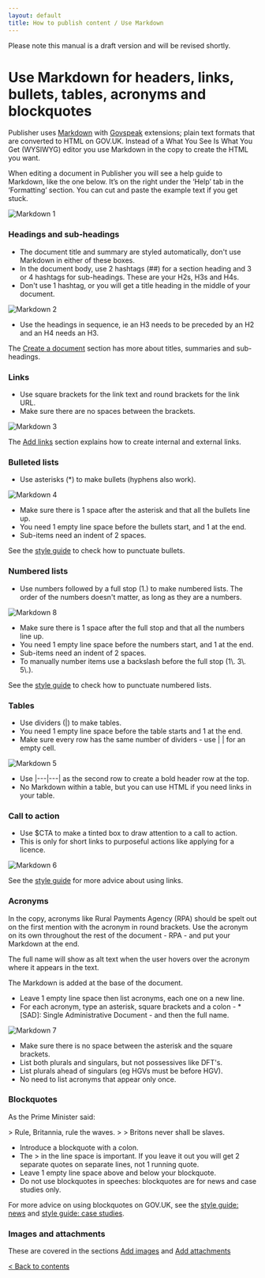 ```yaml
---
layout: default
title: How to publish content / Use Markdown
---
```


Please note this manual is a draft version and will be revised shortly.

# Use Markdown for headers, links, bullets, tables, acronyms and blockquotes

Publisher uses [Markdown](http://daringfireball.net/projects/markdown/) with [Govspeak](https://github.com/alphagov/govspeak) extensions; plain text formats that are converted to HTML on GOV.UK.  Instead of a What You See Is What You Get (WYSIWYG) editor you use Markdown in the copy to create the HTML you want. 

When editing a document in Publisher you will see a help guide to Markdown, like the one below. It’s on the right under the ‘Help’ tab in the ‘Formatting’ section. You can cut and paste the example text if you get stuck.

![Markdown 1](markdown-1.png)
   
### Headings and sub-headings

*  The document title and summary are styled automatically, don't use Markdown in either of these boxes.
*  In the document body, use 2 hashtags (\#\#) for a section heading and 3 or 4 hashtags for sub-headings. These are your H2s, H3s and H4s.
*  Don't use 1 hashtag, or you will get a title heading in the middle of your document.

![Markdown 2](markdown-2.png) 

*  Use the headings in sequence, ie an H3 needs to be preceded by an H2 and an H4 needs an H3.

The [Create a document](http://alphagov.github.io/inside-government-admin-guide/creating-documents/create-a-new-doc.html) section has more about titles, summaries and sub-headings.


### Links

*  Use square brackets for the link text and round brackets for the link URL.
*  Make sure there are no spaces between the brackets.

![Markdown 3](markdown-3.png)

The [Add links](http://alphagov.github.io/inside-government-admin-guide/creating-documents/add-links.html) section explains how to create internal and external links. 


### Bulleted lists

*  Use asterisks (\*) to make bullets (hyphens also work).

![Markdown 4](markdown-4.png)

*  Make sure there is 1 space after the asterisk and that all the bullets line up. 
*  You need 1 empty line space before the bullets start, and 1 at the end.
*  Sub-items need an indent of 2 spaces.

See the [style guide](https://www.gov.uk/design-principles/style-guide/style-points#style-bullets) to check how to punctuate bullets.

### Numbered lists

*  Use numbers followed by a full stop (1.) to make numbered lists. The order of the numbers doesn't matter, as long as they are a numbers.

![Markdown 8](markdown-8.png)

*  Make sure there is 1 space after the full stop and that all the numbers line up. 
*  You need 1 empty line space before the numbers start, and 1 at the end.
*  Sub-items need an indent of 2 spaces.
*  To manually number items use a backslash before the full stop (1\\. 3\\. 5\\.).

See the [style guide](https://www.gov.uk/design-principles/style-guide/style-points#style-steps) to check how to punctuate numbered lists.


### Tables

*  Use dividers (\|) to make tables.
*  You need 1 empty line space before the table starts and 1 at the end.
*  Make sure every row has the same number of dividers - use \| \| for an empty cell.

![Markdown 5](markdown-5.png)

*  Use \|---\|---\| as the second row to create a bold header row at the top.
*  No Markdown within a table, but you can use HTML if you need links in your table.


### Call to action

*  Use $CTA to make a tinted box to draw attention to a call to action.
*  This is only for short links to purposeful actions like applying for a licence.

![Markdown 6](markdown-6.png)

See the [style guide](https://www.gov.uk/design-principles/style-guide/style-points#style-links) for more advice about using links.


### Acronyms

In the copy, acronyms like Rural Payments Agency (RPA) should be spelt out on the first mention with the acronym in round brackets. Use the acronym on its own throughout the rest of the document - RPA - and put your Markdown at the end. 

The full name will show as alt text when the user hovers over the acronym where it appears in the text.

The Markdown is added at the base of the document.

*  Leave 1 empty line space then list acronyms, each one on a new line. 
*  For each acronym, type an asterisk, square brackets and a colon - \*\[SAD\]: Single Administrative Document - and then the full name.

![Markdown 7](markdown-7.png)

*  Make sure there is no space between the asterisk and the square brackets.
*  List both plurals and singulars, but not possessives like DFT's.
*  List plurals ahead of singulars (eg HGVs must be before HGV).
*  No need to list acronyms that appear only once.


### Blockquotes

As the Prime Minister said:

\> Rule, Britannia, rule the waves.
\>
\> Britons never shall be slaves.

*  Introduce a blockquote with a colon.
*  The \> in the line space is important. If you leave it out you will get 2 separate quotes on separate lines, not 1 running quote.
*  Leave 1 empty line space above and below your blockquote.
*  Do not use blockquotes in speeches: blockquotes are for news and case studies only. 

For more advice on using blockquotes on GOV.UK, see the [style guide: news](https://www.gov.uk/design-principles/style-guide/news-stories-and-press-releases#style-guide) and [style guide: case studies](https://www.gov.uk/design-principles/style-guide/case-studies#style-guide).


### Images and attachments

These are covered in the sections [Add images](http://alphagov.github.io/inside-government-admin-guide/creating-documents/add-images.html) and [Add attachments](http://alphagov.github.io/inside-government-admin-guide/creating-documents/add-attachments.html)

[< Back to contents](http://alphagov.github.io/inside-government-admin-guide/)
